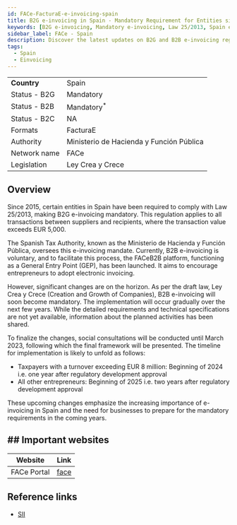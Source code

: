```yaml
---
id: FACe-FacturaE-e-invoicing-spain
title: B2G e-invoicing in Spain - Mandatory Requirement for Entities since 2015
keywords: [B2G e-invoicing, Mandatory e-invoicing, Law 25/2013, Spain e-invoicing regulation, Spanish Tax Authority, Ministerio de Hacienda y Función Pública, B2B e-invoicing, FACeB2B platform, General Entry Point, GEP, Electronic invoicing, Draft law Ley Crea y Crece, Mandatory B2B e-invoicing]
sidebar_label: FACe - Spain
description: Discover the latest updates on B2G and B2B e-invoicing regulations in Spain. Learn about the mandatory requirements under Law 25/2013 and the upcoming changes proposed by the draft law Ley Crea y Crece. Explore the role of the Spanish Tax Authority and the FACeB2B platform in facilitating electronic invoicing. Get insights into the planned implementation timeline and find out how these developments will impact businesses, including detailed requirements and technical specifications. Stay ahead of the curve and prepare your organization for the mandatory adoption of e-invoicing in Spain.
tags:
  - Spain
  - Einvoicing
---
```


<table  >
    <tr>
      <td align="left"><b>Country</b></td>
        <td align="left">Spain</td>
    </tr>
    <tr>
        <td align="Left">Status - B2G</td>
        <td align="left">Mandatory</td>
    </tr>
  <tr>
        <td align="Left">Status - B2B</td>
        <td align="left">Mandatory<sup>*</sup></td>
    </tr>
  <tr>
        <td align="Left">Status - B2C</td>
        <td align="left">NA</td>
    </tr>
  <tr>
        <td align="left">Formats</td>
        <td align="left">FacturaE</td>
    </tr>
  <tr>
        <td align="left">Authority</td>
        <td align="left">Ministerio de Hacienda y Función Pública</td>
    </tr>
  <tr>
        <td align="left">Network name</td>
        <td align="left">FACe</td>
 </tr>
  <tr>
        <td align="left">Legislation</td>
        <td align="left">Ley Crea y Crece</td>
 </tr>
</table>

## Overview 
Since 2015, certain entities in Spain have been required to comply with Law 25/2013, making B2G e-invoicing mandatory. This regulation applies to all transactions between suppliers and recipients, where the transaction value exceeds EUR 5,000.

The Spanish Tax Authority, known as the Ministerio de Hacienda y Función Pública, oversees this e-invoicing mandate. Currently, B2B e-invoicing is voluntary, and to facilitate this process, the FACeB2B platform, functioning as a General Entry Point (GEP), has been launched. It aims to encourage entrepreneurs to adopt electronic invoicing.

However, significant changes are on the horizon. As per the draft law, Ley Crea y Crece (Creation and Growth of Companies), B2B e-invoicing will soon become mandatory. The implementation will occur gradually over the next few years. While the detailed requirements and technical specifications are not yet available, information about the planned activities has been shared.

To finalize the changes, social consultations will be conducted until March 2023, following which the final framework will be presented. The timeline for implementation is likely to unfold as follows:

* Taxpayers with a turnover exceeding EUR 8 million: Beginning of 2024  i.e. one year after regulatory development approval
* All other entrepreneurs: Beginning of 2025 i.e. two years after regulatory development approval

These upcoming changes emphasize the increasing importance of e-invoicing in Spain and the need for businesses to prepare for the mandatory requirements in the coming years.

## ## Important websites

|Website| Link|
|--|--|
|FACe Portal |[face](https://face.gob.es/en)|

## Reference links 
* [SII](https://sede.agenciatributaria.gob.es/Sede/iva/suministro-inmediato-informacion/informacion-general.html)

